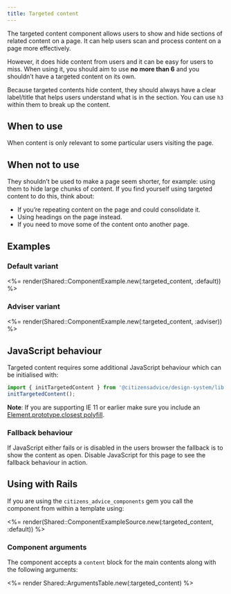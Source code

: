 ```yaml
---
title: Targeted content
---
```


The targeted content component allows users to show and hide sections of related content on a page. It can help users scan and process content on a page more effectively.

However, it does hide content from users and it can be easy for users to miss. When using it, you should aim to use **no more than 6** and you shouldn’t have a targeted content on its own.

Because targeted contents hide content, they should always have a clear label/title that helps users understand what is in the section. You can use `h3` within them to break up the content.

## When to use

When content is only relevant to some particular users visiting the page.

## When not to use

They shouldn’t be used to make a page seem shorter, for example: using them to hide large chunks of content.
If you find yourself using targeted content to do this, think about:

- If you’re repeating content on the page and could consolidate it.
- Using headings on the page instead.
- If you need to move some of the content onto another page.

## Examples

### Default variant

<%= render(Shared::ComponentExample.new(:targeted_content, :default)) %>

### Adviser variant

<%= render(Shared::ComponentExample.new(:targeted_content, :adviser)) %>

## JavaScript behaviour

Targeted content requires some additional JavaScript behaviour which can be initialised with:

```js
import { initTargetedContent } from '@citizensadvice/design-system/lib';
initTargetedContent();
```

**Note**: If you are supporting IE 11 or earlier make sure you include an [Element.prototype.closest polyfill](https://www.npmjs.com/package/element-closest).

### Fallback behaviour

If JavaScript either fails or is disabled in the users browser the fallback is to show the content as open. Disable JavaScript for this page to see the fallback behaviour in action.

## Using with Rails

If you are using the `citizens_advice_components` gem you call the component from within a template using:

<%= render(Shared::ComponentExampleSource.new(:targeted_content, :default)) %>

### Component arguments

The component accepts a `content` block for the main contents along with the following arguments:

<%= render Shared::ArgumentsTable.new(:targeted_content) %>
